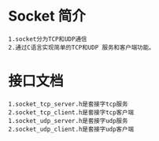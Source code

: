 # Socket 简介

	1.socket分为TCP和UDP通信
	2.通过C语言实现简单的TCP和UDP 服务和客户端功能。

# 接口文档

	1.socket_tcp_server.h是套接字tcp服务
	2.socket_tcp_client.h是套接字tcp客户端
	1.socket_udp_server.h是套接字udp服务
	2.socket_udp_client.h是套接字udp客户端
